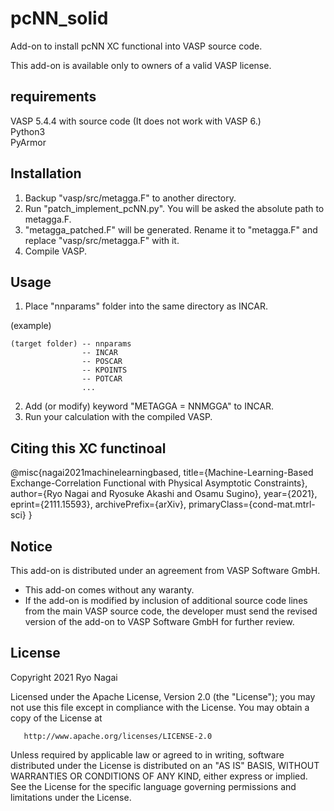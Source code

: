 # pcNN_solid
Add-on to install pcNN XC functional into VASP source code. 

This add-on is available only to owners of a valid VASP license.


## requirements
VASP 5.4.4 with source code (It does not work with VASP 6.)  
Python3  
PyArmor  


## Installation
1. Backup "vasp/src/metagga.F" to another directory.
2. Run "patch_implement_pcNN.py". You will be asked the absolute path to metagga.F.
3. "metagga_patched.F" will be generated. Rename it to "metagga.F" and replace "vasp/src/metagga.F" with it.
4. Compile VASP.

## Usage 
1. Place "nnparams" folder into the same directory as INCAR.

(example)
```
(target folder) -- nnparams
                -- INCAR
                -- POSCAR
                -- KPOINTS
                -- POTCAR
                ...
```

2. Add (or modify) keyword "METAGGA = NNMGGA" to INCAR.
3. Run your calculation with the compiled VASP.


## Citing this XC functinoal
@misc{nagai2021machinelearningbased,
      title={Machine-Learning-Based Exchange-Correlation Functional with Physical Asymptotic Constraints}, 
      author={Ryo Nagai and Ryosuke Akashi and Osamu Sugino},
      year={2021},
      eprint={2111.15593},
      archivePrefix={arXiv},
      primaryClass={cond-mat.mtrl-sci}
}


## Notice
This add-on is distributed under an agreement from VASP Software GmbH.  

- This add-on comes without any waranty.  
- If the add-on is modified by inclusion of additional source code lines from the main VASP source code, 
the developer must send the revised version of the add-on to VASP Software GmbH for further review.


## License
Copyright 2021 Ryo Nagai

   Licensed under the Apache License, Version 2.0 (the "License");
   you may not use this file except in compliance with the License.
   You may obtain a copy of the License at

       http://www.apache.org/licenses/LICENSE-2.0

   Unless required by applicable law or agreed to in writing, software
   distributed under the License is distributed on an "AS IS" BASIS,
   WITHOUT WARRANTIES OR CONDITIONS OF ANY KIND, either express or implied.
   See the License for the specific language governing permissions and
   limitations under the License.

